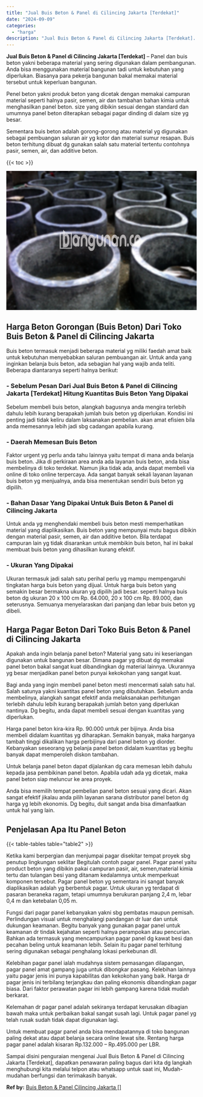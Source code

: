 ```yaml
---
title: "Jual Buis Beton & Panel di Cilincing Jakarta [Terdekat]"
date: "2024-09-09"
categories: 
  - "harga"
description: "Jual Buis Beton & Panel di Cilincing Jakarta [Terdekat]. Sampai disini penguraian mengenai Jual Buis Beton & Panel di Cilincing Jakarta [Terdekat], dapatka..."
---
```


**Jual Buis Beton & Panel di Cilincing Jakarta \[Terdekat\]** – Panel dan buis beton yakni beberapa material yang sering digunakan dalam pembangunan. Anda bisa menggunakan material bangunan tadi untuk kebutuhan yang diperlukan. Biasanya para pekerja bangunan bakal memakai material tersebut untuk keperluan bangunan.

Penel beton yakni produk beton yang dicetak dengan memakai campuran material seperti halnya pasir, semen, air dan tambahan bahan kimia untuk menghasilkan panel beton. size yang dibikin sesuai dengan standard dan umumnya panel beton diterapkan sebagai pagar dinding di dalam size yg besar.

Sementara buis beton adalah gorong-gorong atau material yg digunakan sebagai pembuangan saluran air yg kotor dan material sumur resapan. Buis beton terhitung dibuat dg gunakan salah satu material tertentu contohnya pasir, semen, air, dan additive beton.

{{< toc >}}

![Jual Buis Beton & Panel di Cilincing Jakarta [Terdekat]](/images/jual-panel-buis-beton-murah-12.png)

## Harga Beton Gorongan (Buis Beton) Dari Toko Buis Beton & Panel di Cilincing Jakarta

Buis beton termasuk menjadi beberapa material yg miliki faedah amat baik untuk kebutuhan menyebabkan saluran pembuangan air. Untuk anda yang inginkan belanja buis beton, ada sebagian hal yang wajib anda teliti. Beberapa diantaranya seperti halnya berikut:

### \- Sebelum Pesan Dari Jual Buis Beton & Panel di Cilincing Jakarta \[Terdekat\] Hitung Kuantitas Buis Beton Yang Dipakai

Sebelum membeli buis beton, alangkah bagusnya anda mengira terlebih dahulu lebih kurang berapakah jumlah buis beton yg diperlukan. Kondisi ini penting jadi tidak keliru dalam laksanakan pembelian. akan amat efisien bila anda memesannya lebih jadi sbg cadangan apabila kurang.

### \- Daerah Memesan Buis Beton

Faktor urgent yg perlu anda tahu lainnya yaitu tempat di mana anda belanja buis beton. Jika di perkiraan area anda ada layanan buis beton, anda bisa membelinya di toko terdekat. Namun jika tidak ada, anda dapat membeli via online di toko online terpercaya. Ada sangat banyak sekali layanan layanan buis beton yg menjualnya, anda bisa menentukan sendiri buis beton yg dipilih.

### \- Bahan Dasar Yang Dipakai Untuk Buis Beton & Panel di Cilincing Jakarta

Untuk anda yg menghendaki membeli buis beton mesti memperhatikan material yang diaplikasikan. Buis beton yang mempunyai mutu bagus dibikin dengan material pasir, semen, air dan additive beton. Bila terdapat campuran lain yg tidak disarankan untuk membikin buis beton, hal ini bakal membuat buis beton yang dihasilkan kurang efektif.

### \- Ukuran Yang Dipakai

Ukuran termasuk jadi salah satu perihal perlu yg mampu mempengaruhi tingkatan harga buis beton yang dijual. Untuk harga buis beton yang semakin besar bermakna ukuran yg dipilih jadi besar. seperti halnya buis beton dg ukuran 20 x 100 cm Rp. 64.000, 20 x 100 cm Rp. 89.000, dan seterusnya. Semuanya menyelaraskan dari panjang dan lebar buis beton yg dibeli.

## Harga Pagar Beton Dari Toko Buis Beton & Panel di Cilincing Jakarta

Apakah anda ingin belanja panel beton? Material yang satu ini keseriangan digunakan untuk bangunan besar. Dimana pagar yg dibuat dg memakai panel beton bakal sangat kuat dibandingkan dg material lainnya. Ukurannya yg besar menjadikan panel beton punyai kekokohan yang sangat kuat.

Bagi anda yang ingin membeli panel beton mesti mencermati salah satu hal. Salah satunya yakni kuantitas panel beton yang dibutuhkan. Sebelum anda membelinya, alangkah sangat efektif anda melaksanakan perhitungan terlebih dahulu lebih kurang berapakah jumlah beton yang diperlukan nantinya. Dg begitu, anda dapat membeli sesuai dengan kuantitas yang diperlukan.

Harga panel beton kira-kira Rp. 90.000 untuk per bijinya. Anda bisa membeli didalam kuantitas yg diharapkan. Semakin banyak, maka harganya tambah tinggi dikalikan harga perbijinya dari panel beton yg diorder. Kebanyakan seseorang yg belanja panel beton didalam kuantitas yg begitu banyak dapat memperoleh diskon tambahan.

Untuk belanja panel beton dapat dijalankan dg cara memesan lebih dahulu kepada jasa pembikinan panel beton. Apabila udah ada yg dicetak, maka panel beton siap meluncur ke area proyek.

Anda bisa memilih tempat pembelian panel beton sesuai yang dicari. Akan sangat efektif jikalau anda pilih layanan sarana distributor panel beton dg harga yg lebih ekonomis. Dg begitu, duit sangat anda bisa dimanfaatkan untuk hal yang lain.

## Penjelasan Apa Itu Panel Beton

{{< table-tables table="table2" >}}

Ketika kami berpergian dan menjumpai pagar disekitar tempat proyek sbg penutup lingkungan seklitar Begitulah contoh pagar panel. Pagar panel yaitu product beton yang dibikin pakai campuran pasir, air, semen,material kimia tertu dan tulangan besi yang ditanam kedalamnya untuk memperkuat komponen tersebut. Pagar panel beton yg sementara ini sangat banyak diaplikasikan adalah yg berbentuk pagar. Untuk ukuran yg terdapat di pasaran beraneka ragam, tetapi umumnya berukuran panjang 2,4 m, lebar 0,4 m dan ketebalan 0,05 m.

Fungsi dari pagar panel kebanyakan yakni sbg pembatas maupun pemisah. Perlindungan visual untuk menghalangi pandangan dr luar dan untuk dukungan keamanan. Begitu banyak yang gunakan pagar panel untuk keamanan dr tindak kejahatan seperti halnya perampokan atau pencurian. Bahkan ada termasuk yang mencampurkan pagar panel dg kawat besi dan pecahan beling untuk keamanan lebih. Selain itu pagar panel terhitung sering digunakan sebagai penghalang lokasi perkebunan dll.

Kelebihan pagar panel ialah mudahnya sistem pemasangan dilapangan, pagar panel amat gampang juga untuk dibongkar pasang. Kelebihan lainnya yaitu pagar jenis ini punya kapabilitas dan kekokohan yang baik. Harga dr pagar jenis ini terbilang terjangkau dan paling ekonomis dibandingkan pagar biasa. Dari faktor perawatan pagar ini lebih gampang karena tidak mudah berkarat.

Kelemahan dr pagar panel adalah sekiranya terdapat kerusakan dibagian bawah maka untuk perbaikan bakal sangat susah lagi. Untuk pagar panel yg telah rusak sudah tidak dapat digunakan lagi.

Untuk membuat pagar panel anda bisa mendapatannya di toko bangunan paling dekat atau dapat belanja secara online lewat site. Rentang harga pagar panel adalah kisaran Rp.132.000 – Rp.495.000 per LBR.

Sampai disini penguraian mengenai Jual Buis Beton & Panel di Cilincing Jakarta \[Terdekat\], dapatkan penawaran paling bagus dari kita dg langkah menghubungi kita melalui telpon atau whatsapp untuk saat ini, Mudah-mudahan berfungsi dan terimakasih banyak.

**Ref by:** [Buis Beton & Panel Cilincing Jakarta []](https://id.wikipedia.org/wiki/Buis)
